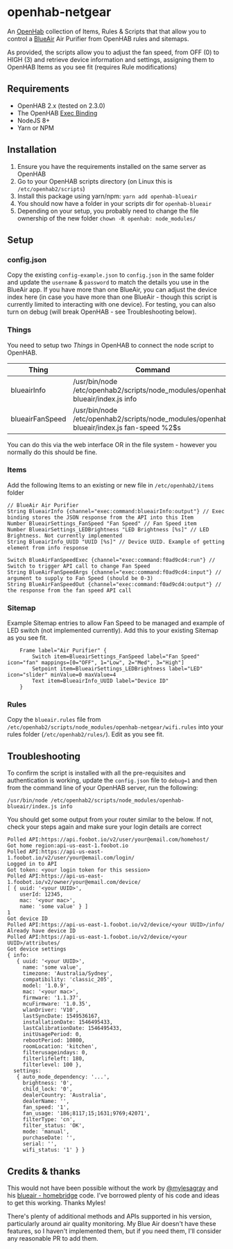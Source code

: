 # openhab-netgear

An [OpenHab](https://www.openhab.org) collection of Items, Rules & Scripts that that allow you to control a [BlueAir](https://www.blueair.com/gb/air-purifiers) Air Purifier from OpenHAB rules and sitemaps.

As provided, the scripts allow you to adjust the fan speed, from OFF (0) to HIGH (3) and retrieve device information and settings, assigning them to OpenHAB Items as you see fit (requires Rule modifications)

## Requirements
* OpenHAB 2.x (tested on 2.3.0)
* The OpenHAB [Exec Binding](https://www.openhab.org/addons/bindings/exec/)
* NodeJS 8+
* Yarn or NPM

## Installation
1. Ensure you have the requirements installed on the same server as OpenHAB
1. Go to your OpenHAB scripts directory (on Linux this is `/etc/openhab2/scripts`)
1. Install this package using yarn/npm: `yarn add openhab-blueair`
1. You should now have a folder in your scripts dir for `openhab-blueair`
1. Depending on your setup, you probably need to change the file ownership of the new folder `chown -R openhab: node_modules/`

## Setup
### config.json
Copy the existing `config-example.json` to `config.json` in the same folder and update the `username` & `password` to match the details you use in the BlueAir app. If you have more than one BlueAir, you can adjust the device index here (in case you have more than one BlueAir - though this script is currently limited to interacting with one device). For testing, you can also turn on debug (will break OpenHAB - see Troubleshooting below).

### Things
You need to setup two *Things* in OpenHAB to connect the node script to OpenHAB. 

| Thing           | Command                                                                          | Transform   | Interval | Timeout | Autorun |
| ----------------|----------------------------------------------------------------------------------|-------------|----------|---------|---------|
| blueairInfo | /usr/bin/node /etc/openhab2/scripts/node_modules/openhab-blueair/index.js info | REGEX((.*)) | 120        | 30      | OFF     |
| blueairFanSpeed      | /usr/bin/node /etc/openhab2/scripts/node_modules/openhab-blueair/index.js fan-speed %2$s   | REGEX((.*)) | 0       | 30      | OFF     |

You can do this via the web interface OR in the file system - however you normally do this should be fine.

### Items
Add the following Items to an existing or new file in `/etc/openhab2/items` folder
```
// BlueAir Air Purifier
String BlueairInfo {channel="exec:command:blueairInfo:output"} // Exec binding stores the JSON response from the API into this Item
Number BlueairSettings_FanSpeed "Fan Speed" // Fan Speed item
Number BlueairSettings_LEDBrightness "LED Brightness [%s]" // LED Brightness. Not currently implemented
String BlueairInfo_UUID "UUID [%s]" // Device UUID. Example of getting element from info response

Switch BlueAirFanSpeedExec {channel="exec:command:f0ad9cd4:run"} // Switch to trigger API call to change Fan Speed
String BlueAirFanSpeedArgs {channel="exec:command:f0ad9cd4:input"} // argument to supply to Fan Speed (should be 0-3)
String BlueAirFanSpeedOut {channel="exec:command:f0ad9cd4:output"} // the response from the fan speed API call
```

### Sitemap
Example Sitemap entries to allow Fan Speed to be managed and example of LED switch (not implemented currently). Add this to your existing Sitemap as you see fit.
```
    Frame label="Air Purifier" {
        Switch item=BlueairSettings_FanSpeed label="Fan Speed" icon="fan" mappings=[0="OFF", 1="Low", 2="Med", 3="High"]
        Setpoint item=BlueairSettings_LEDBrightness label="LED" icon="slider" minValue=0 maxValue=4
        Text item=BlueairInfo_UUID label="Device ID" 
    }
```

### Rules
Copy the `blueair.rules` file from `/etc/openhab2/scripts/node_modules/openhab-netgear/wifi.rules` into your rules folder (`/etc/openhab2/rules/`). Edit as you see fit.

## Troubleshooting
To confirm the script is installed with all the pre-requisites and authentication is working, update the `config.json` file to `debug=1` and then from the command line of your OpenHAB server, run the following:
```
/usr/bin/node /etc/openhab2/scripts/node_modules/openhab-blueair/index.js info
```
You should get some output from your router similar to the below. If not, check your steps again and make sure your login details are correct
```
Polled API:https://api.foobot.io/v2/user/your@email.com/homehost/
Got home region:api-us-east-1.foobot.io
Polled API:https://api-us-east-1.foobot.io/v2/user/your@email.com/login/
Logged in to API
Got token: <your login token for this session>
Polled API:https://api-us-east-1.foobot.io/v2/owner/your@email.com/device/
[ { uuid: '<your UUID>',
    userId: 12345,
    mac: '<your mac>',
    name: 'some value' } ]
1
Got device ID
Polled API:https://api-us-east-1.foobot.io/v2/device/<your UUID>/info/
Already have device ID
Polled API:https://api-us-east-1.foobot.io/v2/device/<your UUID>/attributes/
Got device settings
{ info:
   { uuid: '<your UUID>',
     name: 'some value',
     timezone: 'Australia/Sydney',
     compatibility: 'classic_205',
     model: '1.0.9',
     mac: '<your mac>',
     firmware: '1.1.37',
     mcuFirmware: '1.0.35',
     wlanDriver: 'V10',
     lastSyncDate: 1549536167,
     installationDate: 1546495433,
     lastCalibrationDate: 1546495433,
     initUsagePeriod: 0,
     rebootPeriod: 10800,
     roomLocation: 'kitchen',
     filterusageindays: 0,
     filterlifeleft: 180,
     filterlevel: 100 },
  settings:
   { auto_mode_dependency: '...',
     brightness: '0',
     child_lock: '0',
     dealerCountry: 'Australia',
     dealerName: '',
     fan_speed: '1',
     fan_usage: '186;8117;15;1631;9769;42071',
     filterType: 'cn',
     filter_status: 'OK',
     mode: 'manual',
     purchaseDate: '',
     serial: '',
     wifi_status: '1' } }
```

## Credits & thanks
This would not have been possible without the work by [@mylesagray](https://github.com/mylesagray/) and his [blueair - homebridge](https://github.com/mylesagray/homebridge-blueair) code. I've borrowed plenty of his code and ideas to get this working. Thanks Myles! 

There's plenty of additional methods and APIs supported in his version, particularly around air quality monitoring. My Blue Air doesn't have these features, so I haven't implemented them, but if you need them, I'll consider any reasonable PR to add them.